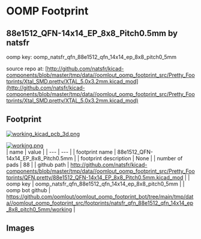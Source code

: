 # OOMP Footprint  
## 88e1512_QFN-14x14_EP_8x8_Pitch0.5mm  by natsfr  
  
oomp key: oomp_natsfr_qfn_88e1512_qfn_14x14_ep_8x8_pitch0_5mm  
  
source repo at: [http://github.com/natsfr/kicad-components/blob/master/tmp/data//oomlout_oomp_footprint_src/Pretty_Footprints/Xtal_SMD.pretty/XTAL_5.0x3.2mm.kicad_mod](http://github.com/natsfr/kicad-components/blob/master/tmp/data//oomlout_oomp_footprint_src/Pretty_Footprints/Xtal_SMD.pretty/XTAL_5.0x3.2mm.kicad_mod)  
## Footprint  
  
[![working_kicad_pcb_3d.png](working_kicad_pcb_3d_600.png)](working_kicad_pcb_3d.png)  
  
[![working.png](working_600.png)](working.png)  
| name | value | 
| --- | --- | 
| footprint name | 88e1512_QFN-14x14_EP_8x8_Pitch0.5mm | 
| footprint description | None | 
| number of pads | 88 | 
| github path | http://github.com/natsfr/kicad-components/blob/master/tmp/data//oomlout_oomp_footprint_src/Pretty_Footprints/QFN.pretty/88e1512_QFN-14x14_EP_8x8_Pitch0.5mm.kicad_mod | 
| oomp key | oomp_natsfr_qfn_88e1512_qfn_14x14_ep_8x8_pitch0_5mm | 
| oomp bot github | https://github.com/oomlout/oomlout_oomp_footprint_bot/tree/main/tmp/data//oomlout_oomp_footprint_src/footprints/natsfr_qfn_88e1512_qfn_14x14_ep_8x8_pitch0_5mm/working | 
## Images  
